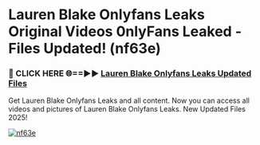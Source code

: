 # Lauren Blake Onlyfans Leaks Original Videos 0nlyFans Leaked - Files Updated! (nf63e)

<h3>🔴 CLICK HERE 🌐==►► <a href="https://tinyurl.com/2jnfzry5" rel="nofollow">Lauren Blake Onlyfans Leaks Updated Files</a></h3>

Get Lauren Blake Onlyfans Leaks and all content. Now you can access all videos and pictures of Lauren Blake Onlyfans Leaks. New Updated Files 2025!

[![nf63e](https://i.imgur.com/GyGTBgg.gif)](https://tinyurl.com/2jnfzry5)
